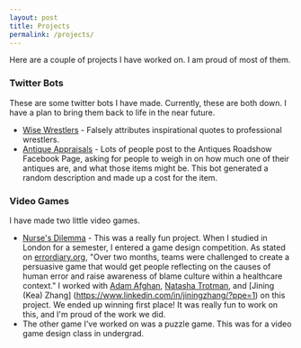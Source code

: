 ```yaml
---
layout: post
title: Projects
permalink: /projects/
---
```


Here are a couple of projects I have worked on. I am proud of most of them.

### Twitter Bots ###
These are some twitter bots I have made. Currently, these are both down. I have a plan to bring them back to life in the near future.

* [Wise Wrestlers](https://twitter.com/wisewrestlers) - Falsely attributes inspirational quotes to professional wrestlers.
* [Antique Appraisals](https://twitter.com/RoadshowAnswers) - Lots of people post to the Antiques Roadshow Facebook Page, asking for people to weigh in on how much one of their antiques are, and what those items might be. This bot generated a random description and made up a cost for the item. 

### Video Games ###
I have made two little video games. 
* [Nurse's Dilemma](http://www.errordiary.org/?page_id=9031) - This was a really fun project. When I studied in London for a semester, I entered a game design competition. As stated on [errordiary.org](http://www.errordiary.org/), "Over two months, teams were challenged to create a persuasive game that would get people reflecting on the causes of human error and raise awareness of blame culture within a healthcare context." I worked with [Adam Afghan](https://twitter.com/AdamAfghan), [Natasha Trotman](https://twitter.com/AdamAfghan), and [Jining (Kea) Zhang] (https://www.linkedin.com/in/jiningzhang/?ppe=1) on this project. We ended up winning first place! It was really fun to work on this, and I'm proud of the work we did.
* The other game I've worked on was a puzzle game. This was for a video game design class in undergrad.
